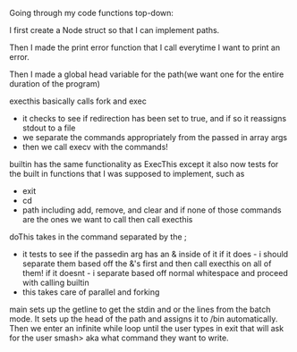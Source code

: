 Going through my code functions top-down:

I first create a Node struct so that I can implement paths.

Then I made the print error function that I call everytime I want to print an error.

Then I made a global head variable for the path(we want one for the entire duration of the program)

execthis basically calls fork and exec
- it checks to see if redirection has been set to true, and if so it reassigns stdout to a file
- we separate the commands appropriately from the passed in array args
- then we call execv with the commands!

builtin has the same functionality as ExecThis except it also now tests for the built in functions that I was supposed to implement, such as
- exit
- cd
- path including add, remove, and clear
and if none of those commands are the ones we want to call then call execthis

doThis takes in the command separated by the ;
- it tests to see if the passedin arg has an & inside of it
if it does - i should separate them based off the &'s first and then call execthis on all of them!
if it doesnt - i separate based off normal whitespace and proceed with calling builtin
- this takes care of parallel and forking

main sets up the getline to get the stdin and or the lines from the batch mode.
It sets up the head of the path and assigns it to /bin automatically.
Then we enter an infinite while loop until the user types in exit that will ask for the user smash> aka what command they want to write. 
